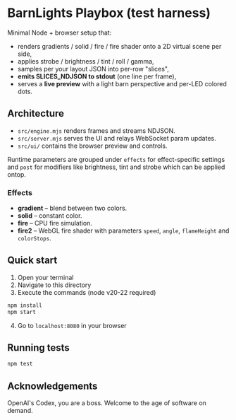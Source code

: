 # BarnLights Playbox (test harness)

Minimal Node + browser setup that:
- renders gradients / solid / fire / fire shader onto a 2D virtual scene per side,
- applies strobe / brightness / tint / roll / gamma,
- samples per your layout JSON into per-row "slices",
- **emits SLICES_NDJSON to stdout** (one line per frame),
- serves a **live preview** with a light barn perspective and per-LED colored dots.

## Architecture
- `src/engine.mjs` renders frames and streams NDJSON.
- `src/server.mjs` serves the UI and relays WebSocket param updates.
- `src/ui/` contains the browser preview and controls.

Runtime parameters are grouped under `effects` for effect-specific settings
and `post` for modifiers like brightness, tint and strobe which can be applied ontop.

### Effects

- **gradient** – blend between two colors.
- **solid** – constant color.
- **fire** – CPU fire simulation.
- **fire2** – WebGL fire shader with parameters `speed`, `angle`, `flameHeight` and `colorStops`.

## Quick start
1. Open your terminal
2. Navigate to this directory
3. Execute the commands (node v20-22 required)
```bash
npm install
npm start
```
4.  Go to `localhost:8080` in your browser

## Running tests
```bash
npm test
```

## Acknowledgements
OpenAI's Codex, you are a boss. Welcome to the age of software on demand.
